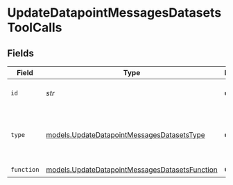 # UpdateDatapointMessagesDatasetsToolCalls


## Fields

| Field                                                                                                  | Type                                                                                                   | Required                                                                                               | Description                                                                                            |
| ------------------------------------------------------------------------------------------------------ | ------------------------------------------------------------------------------------------------------ | ------------------------------------------------------------------------------------------------------ | ------------------------------------------------------------------------------------------------------ |
| `id`                                                                                                   | *str*                                                                                                  | :heavy_check_mark:                                                                                     | The ID of the tool call.                                                                               |
| `type`                                                                                                 | [models.UpdateDatapointMessagesDatasetsType](../models/updatedatapointmessagesdatasetstype.md)         | :heavy_check_mark:                                                                                     | The type of the tool. Currently, only `function` is supported.                                         |
| `function`                                                                                             | [models.UpdateDatapointMessagesDatasetsFunction](../models/updatedatapointmessagesdatasetsfunction.md) | :heavy_check_mark:                                                                                     | N/A                                                                                                    |
